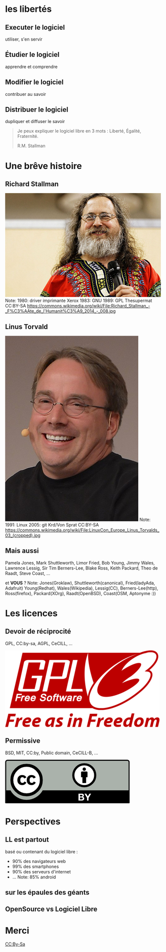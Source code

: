 # les libertés


## Executer le logiciel
utiliser, s'en servir


## Étudier le logiciel
apprendre et comprendre


## Modifier le logiciel
contribuer au savoir


## Distribuer le logiciel
dupliquer et diffuser le savoir


> Je peux expliquer le logiciel libre en 3 mots : Liberté, Égalité, Fraternité.
>
> R.M. Stallman



# Une brêve histoire


## Richard Stallman
![RMS](img/Richard_Stallman_-_Fête_de_l'Humanité_2014_-_008.jpg)
Note:
1980: driver imprimante Xerox
1983: GNU
1989: GPL
Thesupermat CC:BY-SA https://commons.wikimedia.org/wiki/File:Richard_Stallman_-_F%C3%AAte_de_l'Humanit%C3%A9_2014_-_008.jpg


## Linus Torvald
![Linus](img/431px-LinuxCon_Europe_Linus_Torvalds_03.jpg)
Note:
1991: Linux
2005: git
Krd/Von Sprat CC:BY-SA https://commons.wikimedia.org/wiki/File:LinuxCon_Europe_Linus_Torvalds_03_(cropped).jpg


## Mais aussi
Pamela Jones, Mark Shuttleworth, Limor Fried, Bob Young, Jimmy Wales, Lawrence Lessig, Sir Tim Berners-Lee, Blake Ross, Keith Packard, Theo de Raadt, Steve Coast, ...

et **VOUS** ?
Note: Jones(Groklaw), Shuttleworth(canonical), Fried(ladyAda, Adafruit) Young(Redhat), Wales(Wikipedia), Lessig(CC), Berners-Lee(http), Ross(firefox), Packard(XOrg), Raadt(OpenBSD), Coast(OSM, Aptonyme :))



# Les licences


## Devoir de réciprocité
GPL, CC:by-sa, AGPL, CeCILL, ...

![GPL](img/GPLv3_Logo.png)


## Permissive
BSD, MIT, CC:by, Public domain, CeCILL-B, ...

![by](img/cc:by.png)



# Perspectives


## LL est partout
basé ou contenant du logiciel libre :
* 90% des navigateurs web
* 99% des smartphones
* 90% des serveurs d'internet
* ...
Note: 85% android


## sur les épaules des géants


## OpenSource vs Logiciel Libre



# Merci

[CC:By-Sa](https://creativecommons.org/licenses/by-sa/2.0/fr/)

